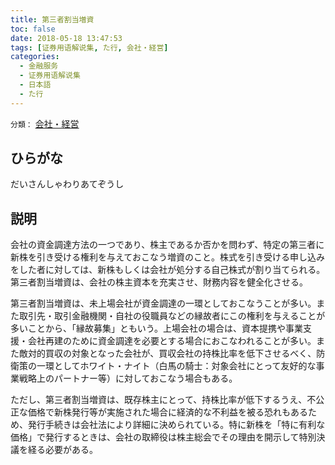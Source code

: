 ```yaml
---
title: 第三者割当増資
toc: false
date: 2018-05-18 13:47:53
tags: [证券用语解说集, た行, 会社・経営]
categories:
  - 金融服务
  - 证券用语解说集
  - 日本語
  - た行
---
```


`分類：` [会社・経営](/tags/会社・経営/)

## ひらがな

だいさんしゃわりあてぞうし

## 説明

会社の資金調達方法の一つであり、株主であるか否かを問わず、特定の第三者に新株を引き受ける権利を与えておこなう増資のこと。株式を引き受ける申し込みをした者に対しては、新株もしくは会社が処分する自己株式が割り当てられる。第三者割当増資は、会社の株主資本を充実させ、財務内容を健全化させる。

第三者割当増資は、未上場会社が資金調達の一環としておこなうことが多い。また取引先・取引金融機関・自社の役職員などの縁故者にこの権利を与えることが多いことから、「縁故募集」ともいう。上場会社の場合は、資本提携や事業支援・会社再建のために資金調達を必要とする場合におこなわれることが多い。また敵対的買収の対象となった会社が、買収会社の持株比率を低下させるべく、防衛策の一環としてホワイト・ナイト（白馬の騎士：対象会社にとって友好的な事業戦略上のパートナー等）に対しておこなう場合もある。

ただし、第三者割当増資は、既存株主にとって、持株比率が低下するうえ、不公正な価格で新株発行等が実施された場合に経済的な不利益を被る恐れもあるため、発行手続きは会社法により詳細に決められている。特に新株を「特に有利な価格」で発行するときは、会社の取締役は株主総会でその理由を開示して特別決議を経る必要がある。
